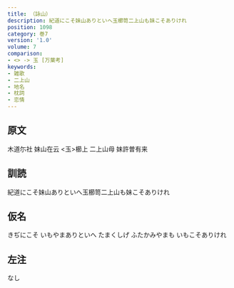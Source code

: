 ```yaml
---
title: （詠山）
description: 紀道にこそ妹山ありといへ玉櫛笥二上山も妹こそありけれ
position: 1098
category: 巻7
version: '1.0'
volume: 7
comparison:
- <> -> 玉 [万葉考]
keywords:
- 雑歌
- 二上山
- 地名
- 枕詞
- 恋情
---
```


## 原文

木道尓社 妹山在云 <玉>櫛上 二上山母 妹許曽有来

## 訓読

紀道にこそ妹山ありといへ玉櫛笥二上山も妹こそありけれ

## 仮名

きぢにこそ いもやまありといへ たまくしげ ふたかみやまも いもこそありけれ

## 左注

なし
